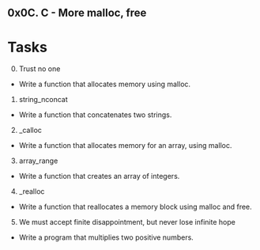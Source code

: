 ## 0x0C. C - More malloc, free
# Tasks
0. Trust no one
- Write a function that allocates memory using malloc.
1. string_nconcat
- Write a function that concatenates two strings.
2. _calloc
- Write a function that allocates memory for an array, using malloc.
3. array_range
- Write a function that creates an array of integers.
4. _realloc
- Write a function that reallocates a memory block using malloc and free.
5. We must accept finite disappointment, but never lose infinite hope
- Write a program that multiplies two positive numbers.
